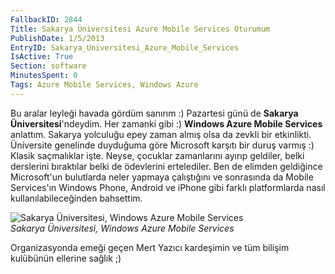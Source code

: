 ```yaml
---
FallbackID: 2844
Title: Sakarya Üniversitesi Azure Mobile Services Oturumum
PublishDate: 1/5/2013
EntryID: Sakarya_Universitesi_Azure_Mobile_Services
IsActive: True
Section: software
MinutesSpent: 0
Tags: Azure Mobile Services, Windows Azure
---
```

Bu aralar leyleği havada gördüm sanırım :) Pazartesi günü de **Sakarya
Üniversitesi**'ndeydim. Her zamanki gibi :) **Windows Azure Mobile
Services** anlattım. Sakarya yolculuğu epey zaman almış olsa da zevkli
bir etkinlikti. Üniversite genelinde duyduğuma göre Microsoft karşıtı
bir duruş varmış :) Klasik saçmalıklar işte. Neyse, çocuklar zamanlarını
ayırıp geldiler, belki derslerini bıraktılar belki de ödevlerini
ertelediler. Ben de elimden geldiğince Microsoft'un bulutlarda neler
yapmaya çalıştığını ve sonrasında da Mobile Services'ın Windows Phone,
Android ve iPhone gibi farklı platformlarda nasıl kullanılabileceğinden
bahsettim.

![Sakarya Üniversitesi, Windows Azure Mobile
Services](http://cdn.daron.yondem.com/assets/2844/sakarya.jpg)\
*Sakarya Üniversitesi, Windows Azure Mobile Services*

Organizasyonda emeği geçen Mert Yazıcı kardeşimin ve tüm bilişim
kulübünün ellerine sağlık ;)


